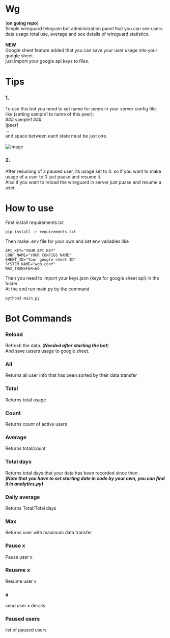 # Wg
(**on going repo**)</br>
Simple wireguard telegram bot administration panel that you can see users data usage total use, average and see details of wireguard statistics.
</br></br>**NEW**</br>
Google sheet feature added that you can save your user usage into your google sheet. </br>
just import your google api keys to files.

# Tips
### 1.
To use this bot you need to set name for peers in your server config file. </br>
like (setting sample1 to name of this peer): </br>
\### sample1 ### </br>
[peer] </br>
... </br>
and space between each state must be just one. </br></br>
![image](https://github.com/ceenaa/wg/assets/88087819/87bdb15b-f8b9-4779-b912-2de0a5327ddd) </br>

### 2.
After resuming of a paused user, its usage set to 0. so if you want to make usage of a user to 0 just pause and resume it. </br>
Also if you want to reload the wireguard in server just puase and resume a user.


# How to use
First install requirements.txt </br>
```
pip install -r requirements.txt
```
Then make .env file for your own and set env variables like
```
API_KEY="YOUR API KEY"
CONF_NAME="YOUR CONFIGS NAME"
SHEET_ID="Your google sheet ID"
SYSTEM_NAME="wg0.conf"
MAX_TRANSFER=60
```
Then you need to import your keys.json (keys for google sheet api) in the folder. </br>
At the end run main.py by the command
``` 
python3 main.py
```

# Bot Commands

### Reload ###
Refresh the data. (***Needed after starting the bot***) </br>
And save ussers usage to google sheet.

### All 
Returns all user info that has been sorted by their data transfer

### Total
Returns total usage

### Count
Returns count of active users

### Average
Returns total/count

### Total days
Returns total days that your data has been recorded since then. </br>
***(Note that you have to set starting date in code by your own, you can find it in analytics.py)***

### Daily average 
Returns Total/Total days

### Max
Returns user with maximum data transfer

### Pause x
Pause user x

### Reusme x
Resume user x </br>

### x
send user x derails

### Paused users
list of paused users




